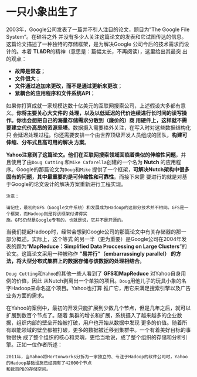 一只小象出生了
===================================================================================
2003年，Google公司发表了一篇并不引人注目的论文，题目为“The Google File System“。在硅谷之外
并没有多少人关注这篇论文的发表和它试图传达的信息。这篇论文描述了一种独特的存储框架，是为解决Google
公司今后的技术需求而设计的。本着 **TL&DR**的精神（意思是：篇幅太长，不再阅读），这里给出其最突
出的观点：
+ **故障是常态**；
+ **文件很大**；
+ **文件通过追加来更改，而不是通过更新来更改**；
+ **紧耦合的应用程序和文件系统API**；

如果你打算成就一家规模达数十亿美元的互联网搜索公司，上述假设大多都有意义。**你将主要关心大文件的
处理，以及以低延迟的代价连续进行长时间的读写操作。你也会想把自己的海量存储需求分散到（廉价的）商
用硬件上，这样就不需要建立代价高昂的资源坚塔**。数据摄入需要格外关注，在写入时对这些数据结构化只
会延迟处理过程。你还需要安排一个由世界顶级开发人员组成的团队，**构建可伸缩、分布式且高可用的解决
方案**。

**Yahoo注意到了这篇论文。他们在互联网搜索领域面临着类似的伸缩性问题**，并且使用了由`Doug Cutting`
和`Mike Cafarella`创建的一个名为 **Nutch** 的应用程序。Google的那篇论文为`Doug`和`Mike`
提供了一个框架，**可解决Nutch架构中很多固有的问题，其中最重要的是可伸缩性和可靠性**。而接下来需
要进行的就是对基于Google的论文设计的解决方案重新进行工程实现。
```
注意：

请记住，最初的GFS（Google文件系统）和发展成为Hadoop的这部分技术并不相同。GFS是一个框架，而Hadoop则是将该框架付讲得实
施。GFS仍然是Google专有的，也就是说，它并不是开源的。
```
当我们提起Hadoop时，经常会想到Google公司的那篇论文中有关存储器的那一部分概述。实际上，这个等式
的另一半（更为重要）是Google公司在2004年发表的题为“**MapReduce：Simplified Data Proccessing 
on Large Clusters**”的论文。这篇论文采用一种被称作 **“易并行”（embarrassingly parallel）
的方法，将大型分布式集群上的数据存储与该数据的处理相结合**。

`Doug Cutting`和`Yahoo`的其他一些人看到了 **GFS和MapReduce** 对Yahoo自身用例的价值，因此
从Nutch剥离出一个单独的项目。`Doug`用他儿子的玩具小象的名字Hadoop来命名这个项目。Yahoo也打算
推广它，用它来满足搜索引擎以及广告业务方面的需求。

在Yahoo的案例中，最初的开发只能扩展到少数几个节点，但是几年之后，就可以扩展到数百个节点了。随着
集群的增长和扩展，系统摄入了越来越多的企业数据，组织内部的壁垒开始被打破，用户也开始从数据中发现
更多的价值。随着所有职能领域的壁垒都被打破，更多的数据被迁移到集群中。一个有着美好目标的事物很快
成了整个组织的核心和灵魂，更恰当地说，成了整个组织的存储和分析引擎。正如一位作者所述：
```
2011年，当Yahoo将Hortonworks分拆为一家独立的、专注于Hadoop的软件公司时，Yahoo的Hadoop基础设施已经拥有了42000个节点
和数百PB的存储空间。
```









